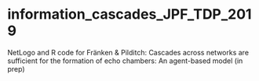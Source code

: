 # information_cascades_JPF_TDP_2019
NetLogo and R code for Fränken &amp; Pilditch: Cascades across networks are sufficient for the formation of echo chambers: An agent-based model (in prep)

